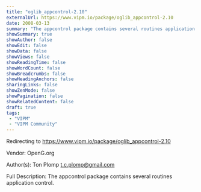 ```yaml
---
title: "oglib_appcontrol-2.10"
externalUrl: https://www.vipm.io/package/oglib_appcontrol-2.10
date: 2008-03-13
summary: "The appcontrol package contains several routines application control."
showSummary: true
showAuthor: false
showEdit: false
showData: false
showViews: false
showReadingTime: false
showWordCount: false
showBreadcrumbs: false
showHeadingAnchors: false
sharingLinks: false
showZenMode: false
showPagination: false
showRelatedContent: false
draft: true
tags:
 - "VIPM"
 - "VIPM Community"
---
```


Redirecting to https://www.vipm.io/package/oglib_appcontrol-2.10

Vendor: OpenG.org

Author(s): Ton Plomp <t.c.plomp@gmail.com>
 
Full Description:
The appcontrol package contains several routines application control.
